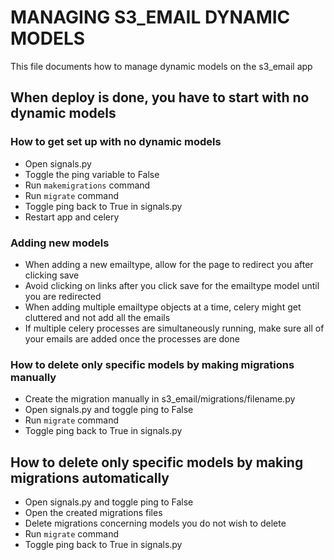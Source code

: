 # MANAGING S3_EMAIL DYNAMIC MODELS #

This file documents how to manage dynamic models on the s3_email app

## When deploy is done, you have to start with no dynamic models

### How to get set up with no dynamic models ###

* Open signals.py
* Toggle the ping variable to False
* Run `makemigrations` command
* Run `migrate` command
* Toggle ping back to True in signals.py
* Restart app and celery

### Adding new models ###

* When adding a new emailtype, allow for the page to redirect you after clicking save
* Avoid clicking on links after you click save for the emailtype model until you are redirected
* When adding multiple emailtype objects at a time, celery might get cluttered and not add all the emails
* If multiple celery processes are simultaneously running, make sure all of your emails are added once the processes are done

### How to delete only specific models by making migrations manually ###

* Create the migration manually in s3_email/migrations/filename.py
* Open signals.py and toggle ping to False
* Run `migrate` command
* Toggle ping back to True in signals.py

## How to delete only specific models by making migrations automatically ###

* Open signals.py and toggle ping to False
* Open the created migrations files
* Delete migrations concerning models you do not wish to delete
* Run `migrate` command
* Toggle ping back to True in signals.py
